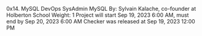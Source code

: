 0x14. MySQL
DevOps
SysAdmin
MySQL
 By: Sylvain Kalache, co-founder at Holberton School
 Weight: 1
 Project will start Sep 19, 2023 6:00 AM, must end by Sep 20, 2023 6:00 AM
 Checker was released at Sep 19, 2023 12:00 PM
